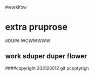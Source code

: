 #worklfow
# extra pruprose



#DUPA WOWWWWW
## work sduper duper flower


####copyright
203123012 git pcoptyrigh 